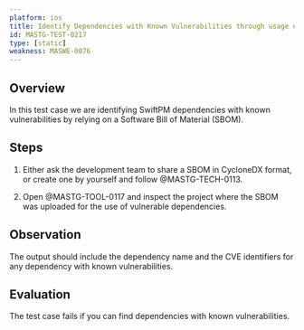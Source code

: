 ```yaml
---
platform: ios
title: Identify Dependencies with Known Vulnerabilities through usage of SBOM
id: MASTG-TEST-0217
type: [static]
weakness: MASWE-0076
---
```


## Overview

In this test case we are identifying SwiftPM dependencies with known vulnerabilities by relying on a Software Bill of Material (SBOM).

## Steps

1. Either ask the development team to share a SBOM in CycloneDX format, or create one by yourself and follow @MASTG-TECH-0113.

2. Open @MASTG-TOOL-0117 and inspect the project where the SBOM was uploaded for the use of vulnerable dependencies.

## Observation

The output should include the dependency name and the CVE identifiers for any dependency with known vulnerabilities.

## Evaluation

The test case fails if you can find dependencies with known vulnerabilities.
